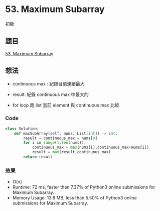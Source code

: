 # 53. Maximum Subarray

初級

## 題目

[53. Maximum Subarray](https://leetcode.com/problems/maximum-subarray/)

## 想法

- continuous max : 紀錄目前連續最大
- result: 紀錄 continuous max 中最大的

- for loop 跑 list 當前 element 與 continuous max 比較

### Code

```python
class Solution:
    def maxSubArray(self, nums: List[int]) -> int:
        result = continuous_max = nums[0]
        for i in range(1,len(nums)):
            continuous_max = max(nums[i],continuous_max+nums[i])
            result = max(result,continuous_max)
        return result
```

### 效果

- O(n)
- Runtime: 72 ms, faster than 7.37% of Python3 online submissions for Maximum Subarray.
- Memory Usage: 13.8 MB, less than 5.50% of Python3 online submissions for Maximum Subarray.
